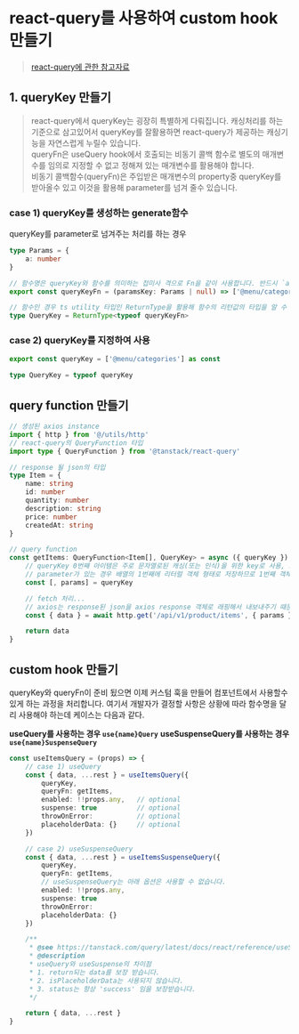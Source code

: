# react-query를 사용하여 custom hook 만들기

> [react-query에 관한 참고자료](https://velog.io/@mjieun/Next.js-React-Query-%EC%82%AC%EC%9A%A9%ED%95%98%EA%B8%B0-with-SSRSSG)

## 1. queryKey 만들기

> react-query에서 queryKey는 굉장히 특별하게 다뤄집니다. 캐싱처리를 하는 기준으로 삼고있어서 queryKey를 잘활용하면 react-query가 제공하는 캐싱기능을 자연스럽게 누릴수 있습니다.  
> queryFn은 useQuery hook에서 호출되는 비동기 콜백 함수로 별도의 매개변수를 임의로 지정할 수 없고 정해져 있는 매개변수를 활용해야 합니다.  
> 비동기 콜백함수(queryFn)은 주입받은 매개변수의 property중 queryKey를 받아올수 있고 이것을 활용해 parameter를 넘겨 줄수 있습니다.

### case 1) queryKey를 생성하는 generate함수

queryKey를 parameter로 넘겨주는 처리를 하는 경우

```ts
type Params = {
	a: number
}

// 함수명은 queryKey와 함수를 의미하는 접미사 격으로 Fn을 같이 사용합니다. 반드시 `as const`로 assertion을 해주어 readonly 타입으로 추론되게 해야 합니다.
export const queryKeyFn = (paramsKey: Params | null) => ['@menu/categories', paramsKey] as const

// 함수인 경우 ts utility 타입인 ReturnType을 활용해 함수의 리턴값의 타입을 알 수 있으므로 이것을 이용해 queryKey의 타입을 추출해서 선언할 수 있습니다.
type QueryKey = ReturnType<typeof queryKeyFn>
```

### case 2) queryKey를 지정하여 사용

```ts
export const queryKey = ['@menu/categories'] as const

type QueryKey = typeof queryKey
```

## query function 만들기

```ts
// 생성된 axios instance
import { http } from '@/utils/http'
// react-query의 QueryFunction 타입
import type { QueryFunction } from '@tanstack/react-query'

// response 될 json의 타입
type Item = {
	name: string
	id: number
	quantity: number
	description: string
	price: number
	createdAt: string
}

// query function
const getItems: QueryFunction<Item[], QueryKey> = async ({ queryKey }) => {
	// queryKey 0번째 아이템은 주로 문자열로된 캐싱(또는 인식)을 위한 key로 사용, string
	// parameter가 있는 경우 배열의 1번째에 리터럴 객체 형태로 저장하므로 1번째 객체를 꺼낸다.
	const [, params] = queryKey

	// fetch 처리...
	// axios는 response된 json을 axios response 객체로 래핑해서 내보내주기 때문에 실제 json은 data 프로퍼티에 담겨 있으므로 꺼내서 리턴해 준다
	const { data } = await http.get('/api/v1/product/items', { params })

	return data
}
```

## custom hook 만들기

queryKey와 queryFn이 준비 됬으면 이제 커스텀 훅을 만들어 컴포넌트에서 사용할수 있게 하는 과정을 처리합니다.
여기서 개발자가 결정할 사항은 상황에 따라 함수명을 달리 사용해야 하는데 케이스는 다음과 같다.

**useQuery를 사용하는 경우 `use{name}Query`**
**useSuspenseQuery를 사용하는 경우 `use{name}SuspenseQuery`**

```ts
const useItemsQuery = (props) => {
	// case 1) useQuery
	const { data, ...rest } = useItemsQuery({
		queryKey,
		queryFn: getItems,
		enabled: !!props.any,   // optional
        suspense: true          // optional
        throwOnError:           // optional
        placeholderData: {}     // optional
	})

    // case 2) useSuspenseQuery
    const { data, ...rest } = useItemsSuspenseQuery({
        queryKey,
        queryFn: getItems,
        // useSuspenseQuery는 아래 옵션은 사용할 수 없습니다.
        enabled: !!props.any,
        suspense: true
        throwOnError:
        placeholderData: {}
    })

    /**
     * @see https://tanstack.com/query/latest/docs/react/reference/useSuspenseQuery
     * @description
     * useQuery와 useSuspense의 차이점
     * 1. return되는 data를 보장 받습니다.
     * 2. isPlaceholderData는 사용되지 않습니다.
     * 3. status는 항상 'success' 임을 보장받습니다.
     */

	return { data, ...rest }
}
```
